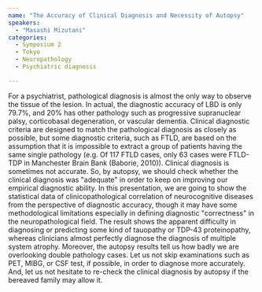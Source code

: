 ```yaml
---
name: "The Accuracy of Clinical Diagnosis and Necessity of Autopsy"
speakers:
  - "Masashi Mizutani"
categories:
  - Symposium 2
  - Tokyo
  - Neuropathology
  - Psychiatric diagnosis

---
```


For a psychiatrist, pathological diagnosis is almost the only way to observe the tissue of the lesion. In actual, the diagnostic accuracy of LBD is only 79.7%, and 20% has other pathology such as progressive supranuclear palsy, corticobasal degeneration, or vascular dementia. Clinical diagnostic criteria are designed to match the pathological diagnosis as closely as possible, but some diagnostic criteria, such as FTLD, are based on the assumption that it is impossible to extract a group of patients having the same single pathology (e.g. Of 117 FTLD cases, only 63 cases were FTLD-TDP in Manchester Brain Bank (Baborie, 2010)). Clinical diagnosis is sometimes not accurate. So, by autopsy, we should check whether the clinical diagnosis was "adequate" in order to keep on improving our empirical diagnostic ability.
In this presentation, we are going to show the statistical data of clinicopathological correlation of neurocognitive diseases from the perspective of diagnostic accuracy, though it may have some methodological limitations especially in defining diagnostic "correctness" in the neuropathological field.
The result shows the apparent difficulty in diagnosing or predicting some kind of tauopathy or TDP-43 proteinopathy, whereas clinicians almost perfectly diagnose the diagnosis of multiple system atrophy. Moreover, the autopsy results tell us how badly we are overlooking double pathology cases.
Let us not skip examinations such as PET, MIBG, or CSF test, if possible, in order to diagnose more accurately. And, let us not hesitate to re-check the clinical diagnosis by autopsy if the bereaved family may allow it.
